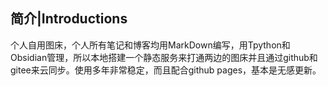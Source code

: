 ##  简介|Introductions

个人自用图床，个人所有笔记和博客均用MarkDown编写，用Tpython和Obsidian管理，所以本地搭建一个静态服务来打通两边的图床并且通过github和gitee来云同步。使用多年非常稳定，而且配合github pages，基本是无感更新。